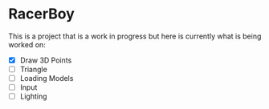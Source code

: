 # RacerBoy
This is a project that is a work in progress but here is currently what is being worked on:
- [X] Draw 3D Points
- [ ] Triangle
- [ ] Loading Models
- [ ] Input
- [ ] Lighting
